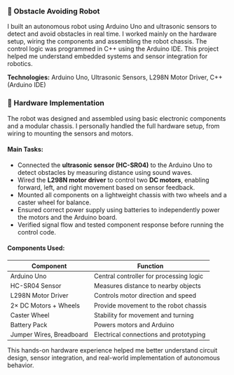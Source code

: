 ### 🤖 Obstacle Avoiding Robot

I built an autonomous robot using Arduino Uno and ultrasonic sensors to detect and avoid obstacles in real time. I worked mainly on the hardware setup, wiring the components and assembling the robot chassis. The control logic was programmed in C++ using the Arduino IDE. This project helped me understand embedded systems and sensor integration for robotics.

**Technologies:** Arduino Uno, Ultrasonic Sensors, L298N Motor Driver, C++ (Arduino IDE)

### 🔧 Hardware Implementation

The robot was designed and assembled using basic electronic components and a modular chassis. I personally handled the full hardware setup, from wiring to mounting the sensors and motors.

#### Main Tasks:
- Connected the **ultrasonic sensor (HC-SR04)** to the Arduino Uno to detect obstacles by measuring distance using sound waves.
- Wired the **L298N motor driver** to control two **DC motors**, enabling forward, left, and right movement based on sensor feedback.
- Mounted all components on a lightweight chassis with two wheels and a caster wheel for balance.
- Ensured correct power supply using batteries to independently power the motors and the Arduino board.
- Verified signal flow and tested component response before running the control code.

#### Components Used:
| Component              | Function                                      |
|------------------------|-----------------------------------------------|
| Arduino Uno            | Central controller for processing logic       |
| HC-SR04 Sensor         | Measures distance to nearby objects           |
| L298N Motor Driver     | Controls motor direction and speed            |
| 2× DC Motors + Wheels  | Provide movement to the robot chassis         |
| Caster Wheel           | Stability for movement and turning            |
| Battery Pack           | Powers motors and Arduino                     |
| Jumper Wires, Breadboard | Electrical connections and prototyping       |

This hands-on hardware experience helped me better understand circuit design, sensor integration, and real-world implementation of autonomous behavior.

<!-- Optional image if you have one -->
<!-- ![Robot Photo] <img src="robot.jpeg" alt="robot screenshot" width="500">

